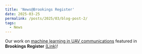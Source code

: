 ```yaml
---
title: 'News@Brookings Register'
date: 2025-03-25
permalink: /posts/2025/03/blog-post-2/
tags:
  - News
---
```


Our work on [machine learning in UAV communications](https://johnhuang2.github.io/posts/2025/02/blog-post-2/) featured in **Brookings Register** [(Link)](https://brookingsregister.com/stories/south-dakota-state-researchers-aim-to-accelerate-machine-learning,127468)!
